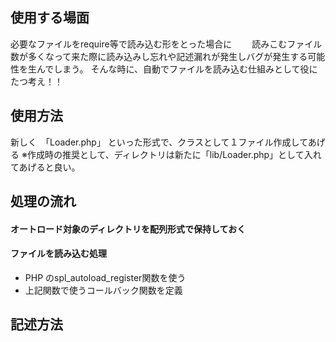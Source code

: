 ## 使用する場面
必要なファイルをrequire等で読み込む形をとった場合に　　
読みこむファイル数が多くなって来た際に読み込みし忘れや記述漏れが発生しバグが発生する可能性を生んでしまう。
そんな時に、自動でファイルを読み込む仕組みとして役にたつ考え！！

## 使用方法
新しく　「Loader.php」 といった形式で、クラスとして１ファイル作成してあげる
※作成時の推奨として、ディレクトリは新たに「lib/Loader.php」として入れてあげると良い。

## 処理の流れ
#### オートロード対象のディレクトリを配列形式で保持しておく
#### ファイルを読み込む処理
* PHP のspl_autoload_register関数を使う
* 上記関数で使うコールバック関数を定義

## 記述方法

